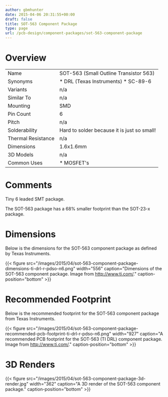 ```yaml
---
author: gbmhunter
date: 2015-04-06 20:31:55+00:00
draft: false
title: SOT-563 Component Package
type: page
url: /pcb-design/component-packages/sot-563-component-package
---
```


# Overview

<table style="width: 600px;" ><tbody ><tr >
<td >Name
</td>
<td >SOT-563 (Small Outline Transistor 563)
</td></tr><tr >
<td >Synonyms
</td>
<td >  * DRL (Texas Instruments)  * SC-89-6
</td></tr><tr >
<td >Variants
</td>
<td >n/a
</td></tr><tr >
<td >Similar To
</td>
<td >n/a
</td></tr><tr >
<td >Mounting
</td>
<td >SMD
</td></tr><tr >
<td >Pin Count
</td>
<td >6
</td></tr><tr >
<td >Pitch
</td>
<td >n/a
</td></tr><tr >
<td >Solderability
</td>
<td >Hard to solder because it is just so small!
</td></tr><tr >
<td >Thermal Resistance
</td>
<td >n/a
</td></tr><tr >
<td >Dimensions
</td>
<td >1.6x1.6mm
</td></tr><tr >
<td >3D Models
</td>
<td >n/a
</td></tr><tr >
<td >Common Uses
</td>
<td >  * MOSFET's
</td></tr></tbody></table>

# Comments

Tiny 6 leaded SMT package.

The SOT-563 package has a 68% smaller footprint than the SOT-23-x package.

# Dimensions

Below is the dimensions for the SOT-563 component package as defined by Texas Instruments.

{{< figure src="/images/2015/04/sot-563-component-package-dimensions-ti-drl-r-pdso-n6.png" width="556" caption="Dimensions of the SOT-563 component package. Image from http://www.ti.com/." caption-position="bottom" >}}

# Recommended Footprint

Below is the recommended footprint for the SOT-563 component package from Texas Instruments.

{{< figure src="/images/2015/04/sot-563-component-package-recommended-pcb-footprint-ti-drl-r-pdso-n6.png" width="927" caption="A recommended PCB footprint for the SOT-563 (TI DRL) component package. Image from http://www.ti.com/." caption-position="bottom" >}}

# 3D Renders

{{< figure src="/images/2015/04/sot-563-component-package-3d-render.jpg" width="362" caption="A 3D render of the SOT-563 component package." caption-position="bottom" >}}
